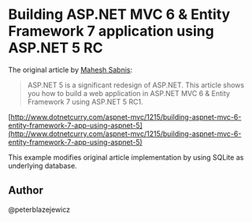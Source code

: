 # Building ASP.NET MVC 6 & Entity Framework 7 application using ASP.NET 5 RC

The original article by [Mahesh Sabnis](http://www.dotnetcurry.com/author/mahesh-sabnis):

> ASP.NET 5 is a significant redesign of ASP.NET. This article shows you how to build a web application in ASP.NET MVC 6 & Entity Framework 7 using ASP.NET 5 RC1.  

[http://www.dotnetcurry.com/aspnet-mvc/1215/building-aspnet-mvc-6-entity-framework-7-app-using-aspnet-5](http://www.dotnetcurry.com/aspnet-mvc/1215/building-aspnet-mvc-6-entity-framework-7-app-using-aspnet-5)

This example modifies original article implementation by using SQLite as underlying database.

## Author

@peterblazejewicz